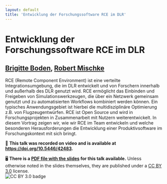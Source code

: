 ```yaml
---
layout: default
title: 'Entwicklung der Forschungssoftware RCE im DLR'
---
```


# Entwicklung der Forschungssoftware RCE im DLR

## [Brigitte Boden](../../speaker/87C883/), [Robert Mischke](../../speaker/8TKKSV/)

RCE (Remote Component Environment) ist eine verteilte Integrationsumgebung, die im DLR entwickelt und von Forschern innerhalb und außerhalb des DLR genutzt wird.  RCE ermöglicht das Einbinden und Freigeben von Simulationswerkzeugen, die über ein Netzwerk gemeinsam genutzt und zu automatisierten Workflows kombiniert werden können. Ein typisches Anwendungsgebiet ist hierbei die multidisziplinäre Optimierung z.B. von Flugzeugentwürfen.  RCE ist Open Source und wird in Forschungsprojekten in Zusammenarbeit mit Nutzern weiterentwickelt. In diesem Vortrag zeigen wir, wie wir RCE im Team entwickeln und welche besonderen Herausforderungen die Entwicklung einer Produktivsoftware im Forschungskontext mit sich bringt.

🎥 **This talk was recorded on video and is available at <https://doi.org/10.5446/42483>.**

🖥 **There is a [PDF file with the slides](slides.pdf) for this talk available.** Unless otherwise noted in the slides themselves, they are published under a [CC BY 3.0](https://creativecommons.org/licenses/by/3.0/legalcode) license.  
![CC BY 3.0 badge](https://licensebuttons.net/l/by/3.0/80x15.png)